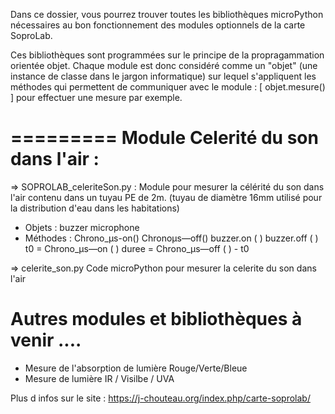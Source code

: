 Dans ce dossier, vous pourrez trouver toutes les bibliothèques microPython nécessaires au bon fonctionnement des modules optionnels de la carte SoproLab.

Ces bibliothèques sont programmées sur le principe de la propragammation orientée objet.
Chaque module est donc considéré comme un "objet" (une instance de classe dans le jargon informatique) sur lequel s'appliquent
 les méthodes qui permettent de communiquer avec le module : [ objet.mesure() ] pour effectuer une mesure par exemple.
 
 
 # ========= Module Celerité du son dans l'air :
=> SOPROLAB_celeriteSon.py :
Module pour mesurer la célérité du son dans l'air contenu dans un tuyau PE de 2m.
(tuyau de diamètre 16mm utilisé pour la distribution d'eau dans les habitations)
  - Objets :
      buzzer
      microphone
  - Méthodes : 
      Chrono_µs-on()
      Chronoµs—off()
      buzzer.on ( )
      buzzer.off ( )
      t0 = Chrono_µs—on ( )
      duree = Chrono_µs—off ( ) - t0

=> celerite_son.py
Code microPython pour mesurer la celerite du son dans l'air

 # Autres modules et bibliothèques à venir ....
- Mesure de l'absorption de lumière Rouge/Verte/Bleue
- Mesure de lumière IR / Visilbe / UVA

Plus d infos sur le site : https://j-chouteau.org/index.php/carte-soprolab/
